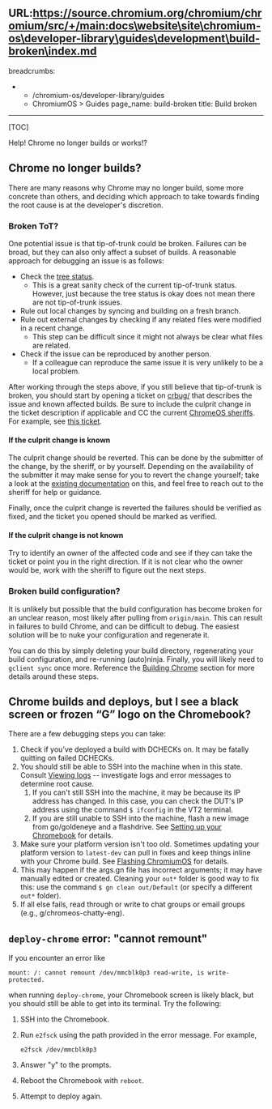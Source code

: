 URL:https://source.chromium.org/chromium/chromium/src/+/main:docs\website\site\chromium-os\developer-library\guides\development\build-broken\index.md
---
breadcrumbs:
- - /chromium-os/developer-library/guides
  - ChromiumOS > Guides
page_name: build-broken
title: Build broken
---

[TOC]

Help! Chrome no longer builds or works!?

## Chrome no longer builds?

There are many reasons why Chrome may no longer build, some more concrete than
others, and deciding which approach to take towards finding the root cause is at
the developer's discretion.

### Broken ToT?

One potential issue is that tip-of-trunk could be broken. Failures can be broad,
but they can also only affect a subset of builds. A reasonable approach for
debugging an issue is as follows:

*   Check the [tree status](https://chromiumos-status.appspot.com/).
    *   This is a great sanity check of the current tip-of-trunk status.
        However, just because the tree status is okay does not mean there are
        not tip-of-trunk issues.
*   Rule out local changes by syncing and building on a fresh branch.
*   Rule out external changes by checking if any related files were modified in
    a recent change.
    *   This step can be difficult since it might not always be clear what files
        are related.
*   Check if the issue can be reproduced by another person.
    *   If a colleague can reproduce the same issue it is very unlikely to be a
        local problem.

After working through the steps above, if you still believe that tip-of-trunk is
broken, you should start by opening a ticket on [crbug/](http://crbug/) that
describes the issue and known affected builds. Be sure to include the culprit
change in the ticket description if applicable and CC the current
[ChromeOS sheriffs](http://go/chromecals). For example, see
[this ticket](http://crbug/1221630).

#### If the culprit change is known

The culprit change should be reverted. This can be done by the submitter of the
change, by the sheriff, or by yourself. Depending on the availability of the
submitter it may make sense for you to revert the change yourself; take a look
at the
[existing documentation](http://go/cros-sheriff-ref#how-can-i-revert-a-commit)
on this, and feel free to reach out to the sheriff for help or guidance.

Finally, once the culprit change is reverted the failures should be verified as
fixed, and the ticket you opened should be marked as verified.

#### If the culprit change is not known

Try to identify an owner of the affected code and see if they can take the
ticket or point you in the right direction. If it is not clear who the owner
would be, work with the sheriff to figure out the next steps.

### Broken build configuration?

It is unlikely but possible that the build configuration has become broken for
an unclear reason, most likely after pulling from `origin/main`. This can result
in failures to build Chrome, and can be difficult to debug. The easiest solution
will be to nuke your configuration and regenerate it.

You can do this by simply deleting your build directory, regenerating your build
configuration, and re-running (auto)ninja. Finally, you will likely need to
`gclient sync` once more. Reference the
[Building Chrome](/chromium-os/developer-library/getting-started) section for more details around
these steps.

## Chrome builds and deploys, but I see a black screen or frozen “G” logo on the Chromebook?

There are a few debugging steps you can take:

1.  Check if you’ve deployed a build with DCHECKs on. It may be fatally quitting
    on failed DCHECKs.
2.  You should still be able to SSH into the machine when in this state. Consult
    [Viewing logs](/chromium-os/developer-library/guides/logging/logging) -- investigate logs and
    error messages to determine root cause.
    1. If you can't still SSH into the machine, it may be because its IP
       address has changed. In this case, you can check the DUT's IP address
       using the command `$ ifconfig` in the VT2 terminal.
    2. If you are still unable to SSH into the machine, flash a new image from
       go/goldeneye and a flashdrive. See
       [Setting up your Chromebook](/chromium-os/developer-library/getting-started) for details.
3.  Make sure your platform version isn't too old. Sometimes updating your
    platform version to `latest-dev` can pull in fixes and keep things inline
    with your Chrome build. See [Flashing ChromiumOS](/chromium-os/developer-library/guides/device/flashing-chromiumos)
    for details.
4.  This may happen if the args.gn file has incorrect arguments; it may have
    manually edited or created. Cleaning your `out*` folder is good way to fix
    this: use the command `$ gn clean out/Default` (or specify a different
    `out*` folder).
5.  If all else fails, read through or write to chat groups or email groups
    (e.g., g/chromeos-chatty-eng).

## `deploy-chrome` error: "cannot remount"

If you encounter an error like

```
mount: /: cannot remount /dev/mmcblk0p3 read-write, is write-protected.
```

when running `deploy-chrome`, your Chromebook screen is likely black, but you
should still be able to get into its terminal. Try the following:

1.  SSH into the Chromebook.
2.  Run `e2fsck` using the path provided in the error message. For example,

    ```
    e2fsck /dev/mmcblk0p3
    ```

3.  Answer "y" to the prompts.

4.  Reboot the Chromebook with `reboot`.

5.  Attempt to deploy again.
